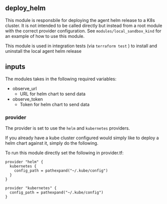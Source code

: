 ## deploy_helm
This module is responsbile for deploying the agent helm release to a K8s cluster. It is not intended to be called directly but instead from a root module with the correct provider configuration. See `modules/local_sandbox_kind` for an example of how to use this module.

This module is used in integration tests (via `terraform test` ) to install and uninstall the local agent helm release

## inputs

The modules takes in the following required variables:

- observe_url
  - URL for helm chart to send data
- observe_token
  - Token for helm chart to send data



### provider
The provider is set to use the `helm` and `kubernetes` providers.

If you already have a kube cluster configured would simply like to deploy a helm chart against it, simply do the following.

To run this module directly set the following in provider.tf:
```
provider "helm" {
  kubernetes {
    config_path = pathexpand("~/.kube/config")
  }
}

provider "kubernetes" {
  config_path = pathexpand("~/.kube/config")
}
```
